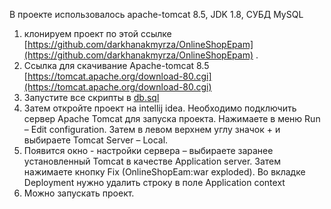 В проекте использовалось apache-tomcat 8.5, JDK 1.8, СУБД MySQL

1. клонируем проект по этой ссылке [https://github.com/darkhanakmyrza/OnlineShopEpam](https://github.com/darkhanakmyrza/OnlineShopEpam) .
2. Ссылка для скачивание Apache-tomcat 8.5 [https://tomcat.apache.org/download-80.cgi](https://tomcat.apache.org/download-80.cgi) 
3. Запустите все скрипты в [db.sql](db.sql)
4. Затем откройте проект на intellij idea. Необходимо подключить сервер Apache Tomcat для запуска проекта. Нажимаете в меню Run – Edit configuration. Затем в левом верхнем углу значок + и выбираете Tomcat Server – Local.
5. Появится окно - настройки сервера – выбираете заранее установленный Tomcat в качестве Application server. Затем нажимаете кнопку Fix (OnlineShopEam:war exploded). Во вкладке Deployment нужно удалить строку в поле Application context
6. Можно запускать проект.